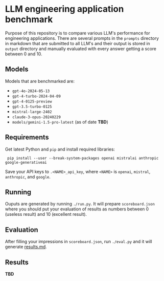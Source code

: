 # LLM engineering application benchmark

Purpose of this repository is to compare various LLM's performance for engineering
applications. There are several prompts in the `prompts` directory in markdown
that are submitted to all LLM's and their output is stored in `output` directory
and manually evaluated with every answer getting a score between 0 and 10.

## Models

Models that are benchmarked are:

* `gpt-4o-2024-05-13`
* `gpt-4-turbo-2024-04-09`
* `gpt-4-0125-preview`
* `gpt-3.5-turbo-0125`
* `mistral-large-2402`
* `claude-3-opus-20240229`
* `models/gemini-1.5-pro-latest` (as of date **TBD**)

## Requirements

Get latest Python and `pip` and install required libraries:

```
 pip install --user --break-system-packages openai mistralai anthropic google-generativeai
```

Save your API keys to `.<NAME>_api_key`, where `<NAME>` is `openai`, `mistral`,
`anthropic`, and `google`.

## Running

Ouputs are generated by running `./run.py`. It will prepare `scoreboard.json`
where you should put your evaluation of results as numbers between 0 (useless result)
and 10 (excellent result).

## Evaluation

After filling your impressions in `scoreboard.json`, run `./eval.py` and it will
generate [results.md](results.md).

## Results

**TBD**
